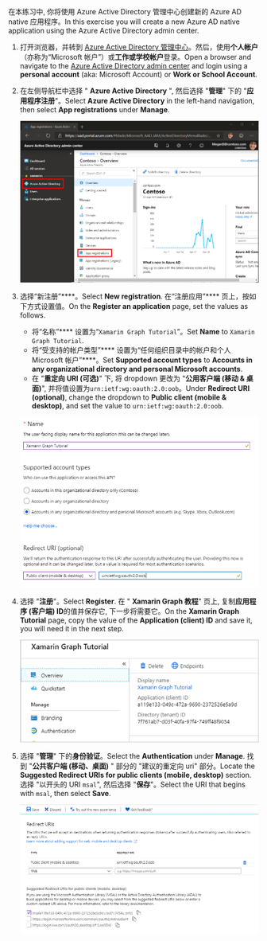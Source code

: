 <!-- markdownlint-disable MD002 MD041 -->

<span data-ttu-id="3fdf6-101">在本练习中, 你将使用 Azure Active Directory 管理中心创建新的 Azure AD native 应用程序。</span><span class="sxs-lookup"><span data-stu-id="3fdf6-101">In this exercise you will create a new Azure AD native application using the Azure Active Directory admin center.</span></span>

1. <span data-ttu-id="3fdf6-102">打开浏览器，并转到 [Azure Active Directory 管理中心](https://aad.portal.azure.com)。然后，使用**个人帐户**（亦称为“Microsoft 帐户”）或**工作或学校帐户**登录。</span><span class="sxs-lookup"><span data-stu-id="3fdf6-102">Open a browser and navigate to the [Azure Active Directory admin center](https://aad.portal.azure.com) and login using a **personal account** (aka: Microsoft Account) or **Work or School Account**.</span></span>

1. <span data-ttu-id="3fdf6-103">在左侧导航栏中选择 " **Azure Active Directory** ", 然后选择 "**管理**" 下的 "**应用程序注册**"。</span><span class="sxs-lookup"><span data-stu-id="3fdf6-103">Select **Azure Active Directory** in the left-hand navigation, then select **App registrations** under **Manage**.</span></span>

    ![<span data-ttu-id="3fdf6-104">应用注册的屏幕截图</span><span class="sxs-lookup"><span data-stu-id="3fdf6-104">A screenshot of the App registrations</span></span> ](./images/aad-portal-app-registrations.png)

1. <span data-ttu-id="3fdf6-105">选择“新注册”\*\*\*\*。</span><span class="sxs-lookup"><span data-stu-id="3fdf6-105">Select **New registration**.</span></span> <span data-ttu-id="3fdf6-106">在“注册应用”\*\*\*\* 页上，按如下方式设置值。</span><span class="sxs-lookup"><span data-stu-id="3fdf6-106">On the **Register an application** page, set the values as follows.</span></span>

    - <span data-ttu-id="3fdf6-107">将“名称”\*\*\*\* 设置为“`Xamarin Graph Tutorial`”。</span><span class="sxs-lookup"><span data-stu-id="3fdf6-107">Set **Name** to `Xamarin Graph Tutorial`.</span></span>
    - <span data-ttu-id="3fdf6-108">将“受支持的帐户类型”\*\*\*\* 设置为“任何组织目录中的帐户和个人 Microsoft 帐户”\*\*\*\*。</span><span class="sxs-lookup"><span data-stu-id="3fdf6-108">Set **Supported account types** to **Accounts in any organizational directory and personal Microsoft accounts**.</span></span>
    - <span data-ttu-id="3fdf6-109">在 "**重定向 URI (可选)**" 下, 将 dropdown 更改为 "**公用客户端 (移动 & 桌面)**", 并将值设置为`urn:ietf:wg:oauth:2.0:oob`。</span><span class="sxs-lookup"><span data-stu-id="3fdf6-109">Under **Redirect URI (optional)**, change the dropdown to **Public client (mobile & desktop)**, and set the value to `urn:ietf:wg:oauth:2.0:oob`.</span></span>

    !["注册应用程序" 页的屏幕截图](./images/aad-register-an-app.png)

1. <span data-ttu-id="3fdf6-111">选择 "**注册**"。</span><span class="sxs-lookup"><span data-stu-id="3fdf6-111">Select **Register**.</span></span> <span data-ttu-id="3fdf6-112">在 " **Xamarin Graph 教程**" 页上, 复制**应用程序 (客户端) ID**的值并保存它, 下一步将需要它。</span><span class="sxs-lookup"><span data-stu-id="3fdf6-112">On the **Xamarin Graph Tutorial** page, copy the value of the **Application (client) ID** and save it, you will need it in the next step.</span></span>

    ![新应用注册的应用程序 ID 的屏幕截图](./images/aad-application-id.png)

1. <span data-ttu-id="3fdf6-114">选择 "**管理**" 下的**身份验证**。</span><span class="sxs-lookup"><span data-stu-id="3fdf6-114">Select the **Authentication** under **Manage**.</span></span> <span data-ttu-id="3fdf6-115">找到 "**公共客户端 (移动、桌面)** " 部分的 "建议的重定向 uri" 部分。</span><span class="sxs-lookup"><span data-stu-id="3fdf6-115">Locate the **Suggested Redirect URIs for public clients (mobile, desktop)** section.</span></span> <span data-ttu-id="3fdf6-116">选择 "以开头的 URI `msal`", 然后选择 "**保存**"。</span><span class="sxs-lookup"><span data-stu-id="3fdf6-116">Select the URI that begins with `msal`, then select **Save**.</span></span>

    !["重定向 Uri" 页的屏幕截图](./images/aad-redirect-uris.png)
